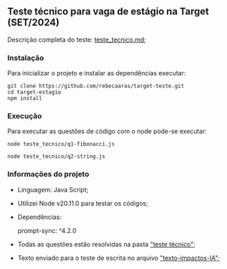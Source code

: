 ## Teste técnico para vaga de estágio na Target (SET/2024)

Descrição completa do teste: [teste_tecnico.md](teste_tecnico/descricao-teste.md);

### Instalação

Para inicializar o projeto e instalar as dependências executar:

    git clone https://github.com/rebecaaras/target-teste.git
    cd target-estagio
    npm install

### Execução

Para executar as questões de código com o node pode-se executar:

    node teste_tecnico/q1-fibonacci.js

    node teste_tecnico/q2-string.js


### Informações do projeto 

- Linguagem: Java Script;

- Utilizei Node v20.11.0 para testar os códigos;

- Dependências: 
    
    prompt-sync: ^4.2.0

- Todas as questões estão resolvidas na pasta ["teste técnico"]("teste_tecnico");

- Texto enviado para o teste de escrita no arquivo ["texto-impactos-IA"](texto-impactos-IA.md);
